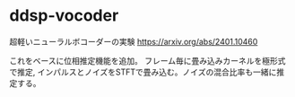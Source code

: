 # ddsp-vocoder
超軽いニューラルボコーダーの実験
https://arxiv.org/abs/2401.10460

これをベースに位相推定機能を追加。
フレーム毎に畳み込みカーネルを極形式で推定, インパルスとノイズをSTFTで畳み込む。ノイズの混合比率も一緒に推定する。